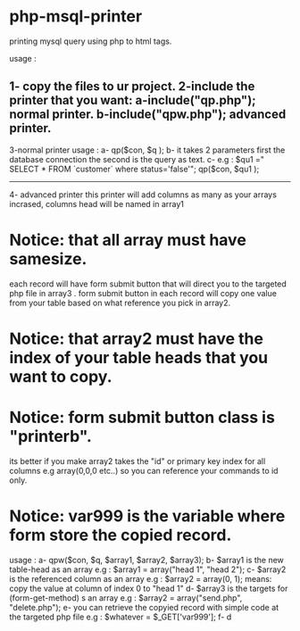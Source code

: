 # php-msql-printer
printing mysql query using php to html tags.

usage :

1- copy the files to ur project.
2-include the printer that you want:
  a-include("qp.php"); normal printer.
  b-include("qpw.php"); advanced printer.
  -----------------
3-normal printer usage :
 a-  qp($con, $q );
 b-  it takes 2 parameters first the database connection the second is the query as text.
 c- e.g : 
 $qu1 =" SELECT * FROM `customer` where status='false'";
 qp($con, $qu1 );
 
 ------------------  
4- advanced printer 
   this printer will add columns as many as your arrays incrased, columns head will be named in array1 
   # Notice: that all array must have samesize. 
   each record will have form submit button that will direct you to the targeted php file in array3 .
   form submit button in each record will copy one value from your table based on what reference you pick in array2.
   # Notice: that array2 must have the index of your table heads that you want to copy.
   # Notice: form submit button class is "printerb".
   its better if you make array2 takes the "id" or primary key index for all columns e.g array(0,0,0 etc..) so you can reference your 
   commands to id only.
   # Notice: var999 is the variable where form store the copied record.
   
 
 
 
  
 usage :
 a-   qpw($con, $q, $array1, $array2, $array3);
 b-   $array1 is the new table-head as an array  e.g :  $array1 = array("head 1", "head 2");
 c-   $array2 is the referenced column as an array  e.g :  $array2 = array(0, 1); means: copy the value at column of index 0 to "head 1"
 d-   $array3 is the targets for (form-get-method) s an array  e.g :  $array2 = array("send.php", "delete.php");
 e-   you can retrieve the copyied record with simple code at the targeted php file e.g : $whatever = $_GET['var999'];
 f-   d
 

 
